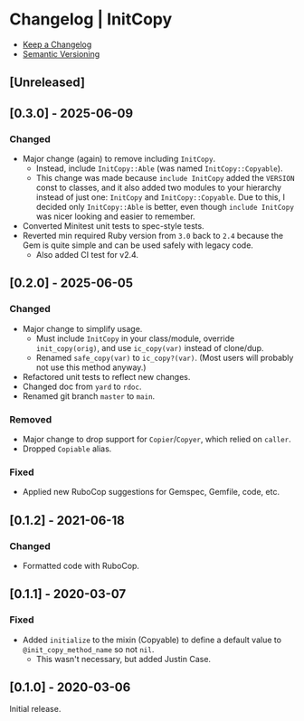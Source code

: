 # Changelog | InitCopy

- [Keep a Changelog](https://keepachangelog.com/en/1.1.0)
- [Semantic Versioning](https://semver.org/spec/v2.0.0.html)

## [Unreleased]

## [0.3.0] - 2025-06-09
### Changed
- Major change (again) to remove including `InitCopy`.
  - Instead, include `InitCopy::Able` (was named `InitCopy::Copyable`).
  - This change was made because `include InitCopy` added the `VERSION` const to classes, and it also added two modules to your hierarchy instead of just one: `InitCopy` and `InitCopy::Copyable`. Due to this, I decided only `InitCopy::Able` is better, even though `include InitCopy` was nicer looking and easier to remember.
- Converted Minitest unit tests to spec-style tests.
- Reverted min required Ruby version from `3.0` back to `2.4` because the Gem is quite simple and can be used safely with legacy code.
  - Also added CI test for v2.4.

## [0.2.0] - 2025-06-05
### Changed
- Major change to simplify usage.
  - Must include `InitCopy` in your class/module, override `init_copy(orig)`, and use `ic_copy(var)` instead of clone/dup.
  - Renamed `safe_copy(var)` to `ic_copy?(var)`. (Most users will probably not use this method anyway.)
- Refactored unit tests to reflect new changes.
- Changed doc from `yard` to `rdoc`.
- Renamed git branch `master` to `main`.

### Removed
- Major change to drop support for `Copier`/`Copyer`, which relied on `caller`.
- Dropped `Copiable` alias.

### Fixed
- Applied new RuboCop suggestions for Gemspec, Gemfile, code, etc.

## [0.1.2] - 2021-06-18
### Changed
- Formatted code with RuboCop.

## [0.1.1] - 2020-03-07
### Fixed
- Added `initialize` to the mixin (Copyable) to define a default value to `@init_copy_method_name` so not `nil`.
  - This wasn't necessary, but added Justin Case.

## [0.1.0] - 2020-03-06
Initial release.
